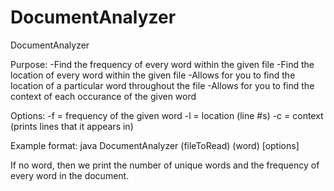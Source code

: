 # DocumentAnalyzer

DocumentAnalyzer

Purpose:
	-Find the frequency of every word within the given file 
	-Find the location of every word within the given file
	-Allows for you to find the location of a particular word throughout the file
	-Allows for you to find the context of each occurance of the given word

Options:
	-f = frequency of the given word
	-l = location (line #s)
	-c = context (prints lines that it appears in)

Example format:    java DocumentAnalyzer (fileToRead) (word) [options] 

If no word, then we print the number of unique words and the frequency of every word in the document.
